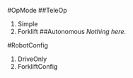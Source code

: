 #OpMode
##TeleOp
1) Simple
2) Forklift
##Autonomous
_Nothing here._

#RobotConfig
1) DriveOnly
2) ForkliftConfig